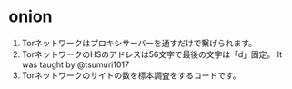 # onion
1. Torネットワークはプロキシサーバーを通すだけで繋げられます。
2. TorネットワークのHSのアドレスは56文字で最後の文字は「d」固定。 It was taught by @tsumuri1017
3. Torネットワークのサイトの数を標本調査をするコードです。
